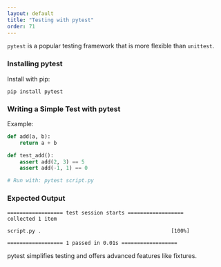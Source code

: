 ```yaml
---
layout: default
title: "Testing with pytest"
order: 71
---
```


`pytest` is a popular testing framework that is more flexible than `unittest`.

### Installing pytest

Install with pip:

```plaintext
pip install pytest
```

### Writing a Simple Test with pytest

Example:

```python
def add(a, b):
    return a + b

def test_add():
    assert add(2, 3) == 5
    assert add(-1, 1) == 0

# Run with: pytest script.py
```

### Expected Output

```plaintext
================== test session starts ==================
collected 1 item

script.py .                                          [100%]

================== 1 passed in 0.01s ==================
```

pytest simplifies testing and offers advanced features like fixtures.
